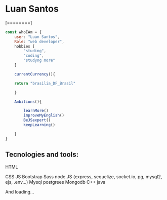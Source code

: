 # Luan Santos
[========]
```javascript
const whoIAm = {
	user: "Luan Santos",
	Role: "web developer",
	hobbies [
		"studing",
		"coding",
		"studyng more"
	]

	currentCurrency(){

	return "brasilia_DF_Brasil"

	}

	Ambitions(){

		learnMore()
		improveMyEnglish()
		BeJSexpert()
		keepLearning()

	}
}
```

## Tecnologies and tools:

HTML   

CSS
JS
Bootstrap
Sass
node.JS (express, sequelize, socket.io, pg, mysql2, ejs, .env...)
Mysql
postgrees
Mongodb
C++
java

And loading...

<!--
**paneg05/paneg05** is a ✨ _special_ ✨ repository because its `README.md` (this file) appears on your GitHub profile.

Here are some ideas to get you started:

- 🔭 I’m currently working on ...
- 🌱 I’m currently learning ...
- 👯 I’m looking to collaborate on ...
- 🤔 I’m looking for help with ...
- 💬 Ask me about ...
- 📫 How to reach me: ...
- 😄 Pronouns: ...
- ⚡ Fun fact: ...
-->
